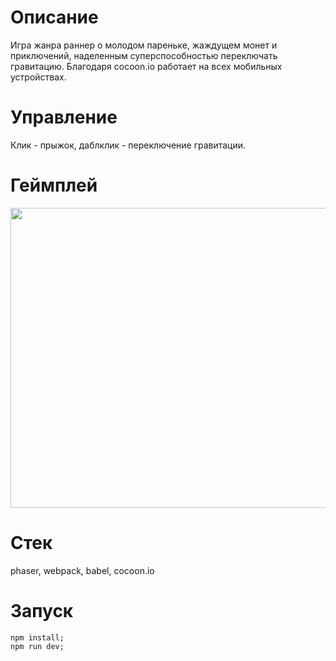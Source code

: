 # Описание
Игра жанра раннер о молодом пареньке, жаждущем монет и приключений, наделенным суперспособностью переключать гравитацию.
Благодаря cocoon.io работает на всех мобильных устройствах.
# Управление
Клик - прыжок, даблклик - переключение гравитации.
# Геймплей
<p align="center">
  <img width="858" height="480" src="https://media.giphy.com/media/l2QDWTKAd1VV8Yme4/giphy.gif">
</p>

# Стек
phaser, webpack, babel, cocoon.io
# Запуск
```
npm install;
npm run dev;
```



